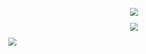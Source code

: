 
<p align="center">
<!--   <picture>
    <source media="(prefers-color-scheme: dark)" srcset="https://streak-stats.demolab.com?user=Astr0-  G&theme=dark&hide_border=true&background=0D1117&stroke=ffffff&ring=FE0034&fire=FE0034&currStreakLabel=EBEBEB" width = 500>
    <source media="(prefers-color-scheme: light)" srcset="https://streak-stats.demolab.com?user=Astr0-G&hide_border=true&background=FFFFFF&ring=FE0034&fire=FE0034&currStreakLabel=FE0034" width = 500>
    <img alt="Shows a black logo in light color mode and a white one in dark color mode." src="">
  </picture> -->
</p>
<p align="center">
  <a>
      <img media="(prefers-color-scheme: dark)" src="https://skillicons.dev/icons?i=java,cpp,python,js,ts,golang,solidity,net,vscode,linux,spring,django,selenium,androidstudio,html,css,tailwind,react,vuejs,angular,redux,threejs,nestjs,nextjs,nginx,docker,postgres,mongodb,redis,gcp,aws,discord,postman,blender,xd,pr,ae,ps&theme=dark&perline=19" />
  </a>
</p>
<div align="center">
  <a href="https://open.spotify.com/playlist/0SF7WgNNHC0ALU0a3IGmT7">
    <img media="(prefers-color-scheme: dark)" src="https://spodify.gewang.wiki/api/spotify?background_color=0d1117&border_color=0d1117" />
  </a>
<!--   <a href="https://github.com/Astr0-G">
    <img src="https://github.com/Astr0-G/Astr0-G/assets/57165451/5114b3d7-bdea-4805-bb46-c81d3bb72a85" width="150" height="auto" alt="Astr0-G profile picture" style="vertical-align: top; margin-left: 15px"     />
  </a>
  <a href="https://github.com/Astr0-G">
    <img src="https://github.com/Astr0-G/Astr0-G/assets/57165451/3e8a5470-8ebf-4b81-9a60-9f7b9b8e0913" width="auto" height="130" alt="Astr0-G profile picture" style="vertical-align: top; margin-left: 15px"     />
  </a> -->
 
</div>
<img src="https://flask-bark.vercel.app/g" onError="this.style.display = 'none';" alt=""/>

![](https://dcbadge.vercel.app/api/shield/289092686944796688) 

